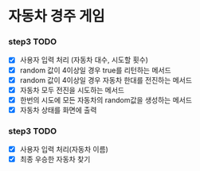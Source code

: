 # 자동차 경주 게임

### step3 TODO
* [X] 사용자 입력 처리 (자동차 대수, 시도할 횟수)
* [X] random 값이 4이상일 경우 true를 리턴하는 메서드
* [X] random 값이 4이상일 경우 자동차 한대를 전진하는 메서드
* [X] 자동차 모두 전진을 시도하는 메서드
* [X] 한번의 시도에 모든 자동차의 random값을 생성하는 메서드
* [X] 자동차 상태를 화면에 출력

### step3 TODO
* [X] 사용자 입력 처리(자동차 이름)
* [X] 최종 우승한 자동차 찾기